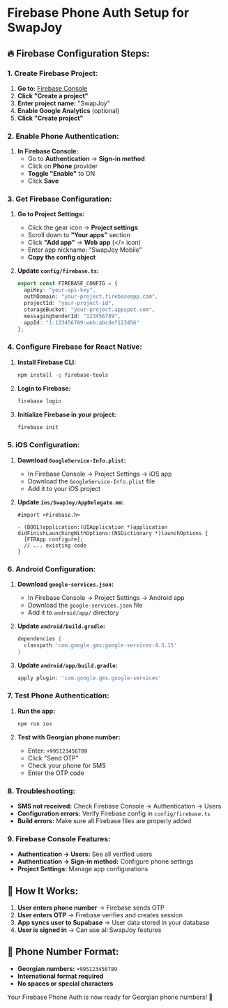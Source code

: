 # Firebase Phone Auth Setup for SwapJoy

## 🔥 **Firebase Configuration Steps:**

### **1. Create Firebase Project:**

1. **Go to:** [Firebase Console](https://console.firebase.google.com/)
2. **Click "Create a project"**
3. **Enter project name:** "SwapJoy"
4. **Enable Google Analytics** (optional)
5. **Click "Create project"**

### **2. Enable Phone Authentication:**

1. **In Firebase Console:**
   - Go to **Authentication** → **Sign-in method**
   - Click on **Phone** provider
   - **Toggle "Enable"** to ON
   - Click **Save**

### **3. Get Firebase Configuration:**

1. **Go to Project Settings:**
   - Click the gear icon → **Project settings**
   - Scroll down to **"Your apps"** section
   - Click **"Add app"** → **Web app** (</> icon)
   - Enter app nickname: "SwapJoy Mobile"
   - **Copy the config object**

2. **Update `config/firebase.ts`:**
   ```typescript
   export const FIREBASE_CONFIG = {
     apiKey: "your-api-key",
     authDomain: "your-project.firebaseapp.com",
     projectId: "your-project-id",
     storageBucket: "your-project.appspot.com",
     messagingSenderId: "123456789",
     appId: "1:123456789:web:abcdef123456"
   };
   ```

### **4. Configure Firebase for React Native:**

1. **Install Firebase CLI:**
   ```bash
   npm install -g firebase-tools
   ```

2. **Login to Firebase:**
   ```bash
   firebase login
   ```

3. **Initialize Firebase in your project:**
   ```bash
   firebase init
   ```

### **5. iOS Configuration:**

1. **Download `GoogleService-Info.plist`:**
   - In Firebase Console → Project Settings → iOS app
   - Download the `GoogleService-Info.plist` file
   - Add it to your iOS project

2. **Update `ios/SwapJoy/AppDelegate.mm`:**
   ```objc
   #import <Firebase.h>
   
   - (BOOL)application:(UIApplication *)application didFinishLaunchingWithOptions:(NSDictionary *)launchOptions {
     [FIRApp configure];
     // ... existing code
   }
   ```

### **6. Android Configuration:**

1. **Download `google-services.json`:**
   - In Firebase Console → Project Settings → Android app
   - Download the `google-services.json` file
   - Add it to `android/app/` directory

2. **Update `android/build.gradle`:**
   ```gradle
   dependencies {
     classpath 'com.google.gms:google-services:4.3.15'
   }
   ```

3. **Update `android/app/build.gradle`:**
   ```gradle
   apply plugin: 'com.google.gms.google-services'
   ```

### **7. Test Phone Authentication:**

1. **Run the app:**
   ```bash
   npm run ios
   ```

2. **Test with Georgian phone number:**
   - Enter: `+995123456789`
   - Click "Send OTP"
   - Check your phone for SMS
   - Enter the OTP code

### **8. Troubleshooting:**

- **SMS not received:** Check Firebase Console → Authentication → Users
- **Configuration errors:** Verify Firebase config in `config/firebase.ts`
- **Build errors:** Make sure all Firebase files are properly added

### **9. Firebase Console Features:**

- **Authentication → Users:** See all verified users
- **Authentication → Sign-in method:** Configure phone settings
- **Project Settings:** Manage app configurations

## 🎯 **How It Works:**

1. **User enters phone number** → Firebase sends OTP
2. **User enters OTP** → Firebase verifies and creates session
3. **App syncs user to Supabase** → User data stored in your database
4. **User is signed in** → Can use all SwapJoy features

## 📱 **Phone Number Format:**

- **Georgian numbers:** `+995123456789`
- **International format required**
- **No spaces or special characters**

Your Firebase Phone Auth is now ready for Georgian phone numbers! 🚀
